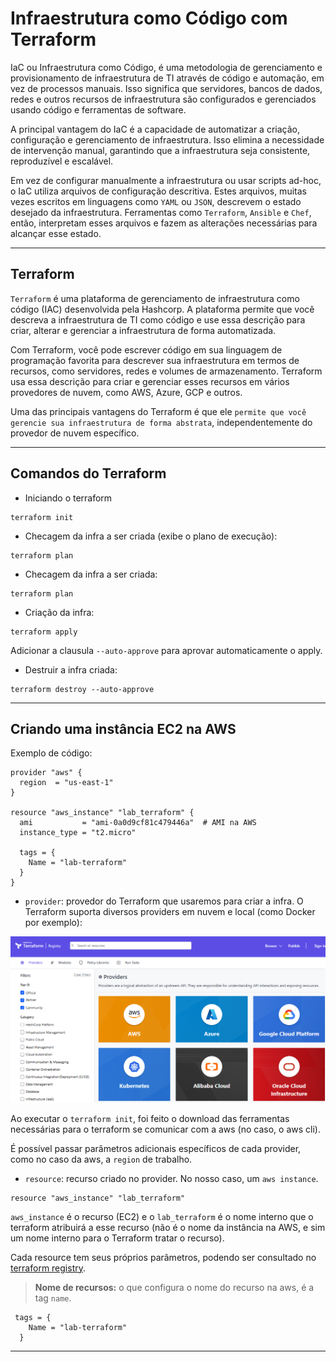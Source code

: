 # Infraestrutura como Código com Terraform

IaC ou Infraestrutura como Código, é uma metodologia de gerenciamento e provisionamento de infraestrutura de TI através de código e automação, em vez de processos manuais. Isso significa que servidores, bancos de dados, redes e outros recursos de infraestrutura são configurados e gerenciados usando código e ferramentas de software.

A principal vantagem do IaC é a capacidade de automatizar a criação, configuração e gerenciamento de infraestrutura. Isso elimina a necessidade de intervenção manual, garantindo que a infraestrutura seja consistente, reproduzível e escalável.

Em vez de configurar manualmente a infraestrutura ou usar scripts ad-hoc, o IaC utiliza arquivos de configuração descritiva. Estes arquivos, muitas vezes escritos em linguagens como `YAML` ou `JSON`, descrevem o estado desejado da infraestrutura. Ferramentas como `Terraform`, `Ansible` e `Chef`, então, interpretam esses arquivos e fazem as alterações necessárias para alcançar esse estado.

---

## Terraform

`Terraform` é uma plataforma de gerenciamento de infraestrutura como código (IAC) desenvolvida pela Hashcorp. A plataforma permite que você descreva a infraestrutura de TI como código e use essa descrição para criar, alterar e gerenciar a infraestrutura de forma automatizada.

Com Terraform, você pode escrever código em sua linguagem de programação favorita para descrever sua infraestrutura em termos de recursos, como servidores, redes e volumes de armazenamento. Terraform usa essa descrição para criar e gerenciar esses recursos em vários provedores de nuvem, como AWS, Azure, GCP e outros.

Uma das principais vantagens do Terraform é que ele `permite que você gerencie sua infraestrutura de forma abstrata`, independentemente do provedor de nuvem específico.

---

## Comandos do Terraform

* Iniciando o terraform

```hcl
terraform init
```

* Checagem da infra a ser criada (exibe o plano de execução):

```hcl
terraform plan
```

* Checagem da infra a ser criada:

```hcl
terraform plan
```

* Criação da infra:

```hcl
terraform apply
```

Adicionar a clausula `--auto-approve` para aprovar automaticamente o apply.

* Destruir a infra criada:

```hcl
terraform destroy --auto-approve
```

---

## Criando uma instância EC2 na AWS

Exemplo de código:

```hcl
provider "aws" {
  region  = "us-east-1"  
}

resource "aws_instance" "lab_terraform" {
  ami           = "ami-0a0d9cf81c479446a"  # AMI na AWS
  instance_type = "t2.micro"

  tags = {
    Name = "lab-terraform"
  }
}
```

* `provider`: provedor do Terraform que usaremos para criar a infra. O Terraform suporta diversos providers em nuvem e local (como Docker por exemplo):

![](./imagens/providers.png)

Ao executar o `terraform init`, foi feito o download das ferramentas necessárias para o terraform se comunicar com a aws (no caso, o aws cli).

É possível passar parâmetros adicionais específicos de cada provider, como no caso da aws, a `region` de trabalho.

* `resource`: recurso criado no provider. No nosso caso, um `aws instance`.

```hcl
resource "aws_instance" "lab_terraform"
```

`aws_instance` é o recurso (EC2) e o `lab_terraform` é o nome interno que o terraform atribuirá a esse recurso (não é o nome da instância na AWS, e sim um nome interno para o Terraform tratar o recurso).

Cada resource tem seus próprios parâmetros, podendo ser consultado no [terraform registry](https://registry.terraform.io/).

> **Nome de recursos:** o que configura o nome do recurso na aws, é a tag `name`.

```hcl
 tags = {
    Name = "lab-terraform"
  }
```

---